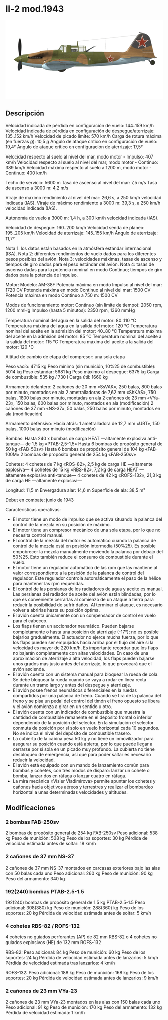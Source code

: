 # Il-2 mod.1943

![il2m43](../images/il2m43.png)

## Descripción

Velocidad indicada de pérdida en configuración de vuelo: 144..159 km/h
Velocidad indicada de pérdida en configuración de despegue/aterrizaje: 135..152 km/h
Velocidad de picado límite: 570 km/h
Carga de rotura máxima (en fuerzas <i>g</i>): 10,5 <i>g</i>
Ángulo de ataque crítico en configuración de vuelo: 19,4°
Ángulo de ataque crítico en configuración de aterrizaje: 17,5°

Velocidad respecto al suelo al nivel del mar, modo motor - Impulso: 407 km/h
Velocidad respecto al suelo al nivel del mar, modo motor - Continuo: 389 km/h
Velocidad máxima respecto al suelo a 1200 m, modo motor - Continuo: 400 km/h

Techo de servicio: 5600 m
Tasa de ascenso al nivel del mar: 7,5 m/s
Tasa de ascenso a 3000 m: 4,2 m/s

Viraje de máximo rendimiento al nivel del mar: 26,6 s, a 250 km/h velocidad indicada (IAS).
Viraje de máximo rendimiento a 3000 m: 39,3 s, a 250 km/h velocidad indicada (IAS).

Autonomía de vuelo a 3000 m: 1,4 h, a 300 km/h velocidad indicada (IAS).

Velocidad de despegue: 160..200 km/h
Velocidad senda de planeo: 195..205 km/h
Velocidad de aterrizaje: 145..155 km/h
Ángulo de aterrizaje: 11,7°

Nota 1: los datos están basados en la atmósfera estándar internacional (ISA).
Nota 2: diferentes rendimientos de vuelo dados para los diferentes pesos posibles del avión.
Nota 3: velocidades máximas, tasas de ascenso y tiempos de giro dados para el peso estándar del avión.
Nota 4: tasas de ascenso dadas para la potencia nominal en modo Continuo; tiempos de giro dados para la potencia de Impulso.

Motor:
Modelo: AM-38F
Potencia máxima en modo Impulso al nivel del mar: 1720 CV
Potencia máxima en modo Continuo al nivel del mar: 1500 CV
Potencia máxima en modo Continuo a 750 m: 1500 CV

Modos de funcionamiento motor:
Continuo (sin límite de tiempo): 2050 rpm, 1200 mmHg
Impulso (hasta 5 minutos): 2350 rpm, 1360 mmHg

Temperatura nominal del agua en la salida del motor: 80..110 °C
Temperatura máxima del agua en la salida del motor: 120 °C
Temperatura nominal del aceite en la admisión del motor: 40..80 °C
Temperatura máxima del aceite en la admisión del motor: 85 °C
Temperatura nominal del aceite a la salida del motor: 115 °C
Temperatura máxima del aceite a la salida del motor: 120 °C

Altitud de cambio de etapa del compresor: una sola etapa

Peso vacío: 4715 kg
Peso mínimo (sin munición, 10%25 de combustible): 5014 kg
Peso estándar: 5681 kg
Peso máximo al despegue: 6375 kg
Carga de combustible: 535 kg / 730 l
Carga útil: 1660 kg

Armamento delantero:
2 cañones de 20 mm «SsVAK», 250 balas, 800 balas por minuto, montados en ala
2 ametralladoras de 7,62 mm «ShKAS», 750 balas, 1800 balas por minuto, montadas en ala
2 cañones de 23 mm «VYa-23», 150 balas, 600 balas por minuto, montados en ala (modificación)
2 cañones de 37 mm «NS-37», 50 balas, 250 balas por minuto, montados en ala (modificación)

Armamento defensivo:
Hacia atrás: 1 ametralladora de 12,7 mm «UBT», 150 balas, 1000 balas por minuto (modificación)

Bombas:
Hasta 240 x bombas de carga HEAT —altamente explosiva anti-tanque— de 1,5 kg «PTAB-2,5-1,5»
Hasta 6 bombas de propósito general de 50 kg «FAB-50sv»
Hasta 6 bombas de propósito general de 104 kg «FAB-100M»
2 bombas de propósito general de 254 kg «FAB-250sv»

Cohetes:
4 cohetes de 7 kg «ROS-82», 2,5 kg de carga HE —altamente explosiva—
4 cohetes de 15 kg «RBS-82», 7,2 kg de carga HEAT —altamente explosiva anti-tanque—
4 cohetes de 42 kg «ROFS-132», 21,3 kg de carga HE —altamente explosiva—

Longitud: 11,5 m
Envergadura alar: 14,6 m
Superficie de ala: 38,5 m²

Debut en combate: junio de 1943

Características operativas:
- El motor tiene un modo de impulso que se activa situando la palanca del control de la mezcla en su posición de máximo.
- El motor tiene un compresor mecánico de una sola etapa, por lo que no necesita control manual.
- El control de la mezcla del motor es automático cuando la palanca de control de la mezcla está en posición intermedia (50%25). Es posible empobrecer la mezcla manualmente moviendo la palanca por debajo del 50%25. Esto también reduce el consumo de combustible durante el vuelo.
- El motor tiene un regulador automático de las rpm que las mantiene al valor correspondiente a la posición de la palanca de control del regulador. Este regulador controla automáticamente el paso de la hélice para mantener las rpm requeridas.
- El control de las persianas de los radiadores de agua y aceite es manual. Las persianas del radiador de aceite del avión están blindadas, por lo que es conveniente cerrarlas al comienzo de un ataque a tierra para reducir la posibilidad de sufrir daños. Al terminar el ataque, es necesario volver a abrirlas hasta su posición óptima.
- El avión cuenta únicamente con un compensador de control en vuelo para el cabeceo.
- Los flaps tienen un accionador neumático. Pueden bajarse completamente o hasta una posición de aterrizaje (-17°); no es posible bajarlos gradualmente. El actuador no ejerce mucha fuerza, por lo que los flaps pueden ser empujados hacia arriba por el flujo del aire si la velocidad es mayor de 220 km/h. Es importante recordar que los flaps no bajarán completamente con altas velocidades. En caso de una aproximación de aterrizaje a alta velocidad, los flaps pueden bajarse unos grados más justo antes del aterrizaje, lo que provocará que el avión ascienda.
- El avión cuenta con un sistema manual para bloquear la rueda de cola. Se debe bloquear la rueda cuando se vaya a rodar en línea recta durante un tramo largo y antes del despegue y aterrizaje.
- El avión posee frenos neumáticos diferenciales en la ruedas compartidos por una palanca de freno. Cuando se tira de la palanca del freno y se pisa un pedal del control del timón el freno opuesto se libera y el avión comienza a girar en un sentido u otro.
- El avión cuenta con un indicador de combustible que muestra la cantidad de combustible remanente en el depósito frontal o inferior dependiendo de la posición del selector. En la simulación el selector conmuta de posición por sí solo en vuelo horizontal cada 10 segundos. No se indica el nivel del depósito de combustible trasero. 
- La cubierta de la cabina pesa 50 kg y no tiene un inmovilizador para asegurar su posición cuando está abierta, por lo que puede llegar a cerrarse por sí sola en un picado muy profundo. La cubierta no tiene desbloqueo de emergencia, así que para poder saltar es necesario reducir la velocidad.
- El avión está equipado con un mando de lanzamiento común para bombas y cohetes, con tres modos de disparo: lanzar un cohete o bomba, lanzar dos en ráfaga o lanzar cuatro en ráfaga.
- La mira mecánica «Visier Vladimirova» permite apuntar los cohetes y cañones hacia objetivos aéreos y terrestres y realizar el bombardeo horizontal a unas determinadas velocidades y altitudes.

## Modificaciones


### 2 bombas FAB-250sv

2 bombas de propósito general de 254 kg FAB-250sv
Peso adicional: 538 kg
Peso de munición: 508 kg
Peso de los soportes: 30 kg
Pérdida de velocidad estimada antes de soltar: 18 km/h


### 2 cañones de 37 mm NS-37

2 cañones de 37 mm NS-37 montados en carcasas exteriores bajo las alas con 50 balas cada uno
Peso adicional: 260 kg
Peso de munición: 90 kg
Peso del armamento: 340 kg


### 192(240) bombas PTAB-2.5-1.5

192(240) bombas de propósito general de 1.5 kg PTAB-2.5-1.5
Peso adicional: 308(380) kg
Peso de munición: 288(360) kg
Peso de los soportes: 20 kg
Pérdida de velocidad estimada antes de soltar: 5 km/h


### 4 cohetes RBS-82 / ROFS-132

4 cohetes no guiados perforantes (AP) de 82 mm RBS-82 o 4 cohetes no guiados explosivos (HE) de 132 mm ROFS-132

RBS-82:
Peso adicional: 84 kg
Peso de munición: 60 kg
Peso de los soportes: 24 kg
Pérdida de velocidad estimada antes de lanzarlos: 5 km/h
Pérdida de velocidad estimada tras lanzarlos: 4 km/h

ROFS-132:
Peso adicional: 188 kg
Peso de munición: 168 kg
Peso de los soportes: 20 kg
Pérdida de velocidad estimada antes de lanzarlos: 9 km/h


### 2 cañones de 23 mm VYa-23

2 cañones de 23 mm VYa-23 montados en las alas con 150 balas cada uno
Peso adicional: 91 kg
Peso de munición: 170 kg
Peso del armamento: 132 kg
Pérdida de velocidad estimada: 1 km/h